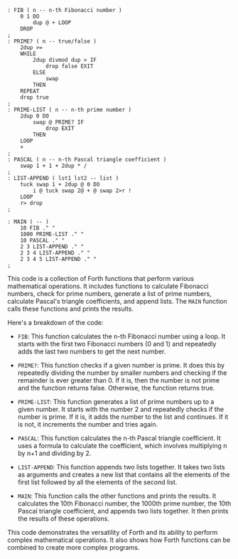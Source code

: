 ```forth
: FIB ( n -- n-th Fibonacci number )
    0 1 DO
        dup @ + LOOP
    DROP
;
: PRIME? ( n -- true/false )
    2dup >=
    WHILE
        2dup divmod dup > IF
            drop false EXIT
        ELSE
            swap
        THEN
    REPEAT
    drop true
;
: PRIME-LIST ( n -- n-th prime number )
    2dup 0 DO
        swap @ PRIME? IF
            drop EXIT
        THEN
    LOOP
    +
;
: PASCAL ( n -- n-th Pascal triangle coefficient )
    swap 1 + 1 + 2dup * /
;
: LIST-APPEND ( lst1 lst2 -- list )
    tuck swap 1 + 2dup @ 0 DO
        i @ tuck swap 2@ + @ swap 2>r !
    LOOP
    r> drop
;

: MAIN ( -- )
    10 FIB ." "
    1000 PRIME-LIST ." "
    10 PASCAL ." "
    2 3 LIST-APPEND ." "
    2 3 4 LIST-APPEND ." "
    2 3 4 5 LIST-APPEND ." "
;
```

This code is a collection of Forth functions that perform various mathematical operations. It includes functions to calculate Fibonacci numbers, check for prime numbers, generate a list of prime numbers, calculate Pascal's triangle coefficients, and append lists. The `MAIN` function calls these functions and prints the results.

Here's a breakdown of the code:

- `FIB`: This function calculates the n-th Fibonacci number using a loop. It starts with the first two Fibonacci numbers (0 and 1) and repeatedly adds the last two numbers to get the next number.

- `PRIME?`: This function checks if a given number is prime. It does this by repeatedly dividing the number by smaller numbers and checking if the remainder is ever greater than 0. If it is, then the number is not prime and the function returns false. Otherwise, the function returns true.

- `PRIME-LIST`: This function generates a list of prime numbers up to a given number. It starts with the number 2 and repeatedly checks if the number is prime. If it is, it adds the number to the list and continues. If it is not, it increments the number and tries again.

- `PASCAL`: This function calculates the n-th Pascal triangle coefficient. It uses a formula to calculate the coefficient, which involves multiplying n by n+1 and dividing by 2.

- `LIST-APPEND`: This function appends two lists together. It takes two lists as arguments and creates a new list that contains all the elements of the first list followed by all the elements of the second list.

- `MAIN`: This function calls the other functions and prints the results. It calculates the 10th Fibonacci number, the 1000th prime number, the 10th Pascal triangle coefficient, and appends two lists together. It then prints the results of these operations.

This code demonstrates the versatility of Forth and its ability to perform complex mathematical operations. It also shows how Forth functions can be combined to create more complex programs.